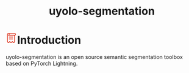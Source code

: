 # <div align="center">uyolo-segmentation</div>
# <img src="./docs/assets/introduction_ico.png" width="30"/>Introduction
uyolo-segmentation is an open source semantic segmentation toolbox based on PyTorch Lightning.

